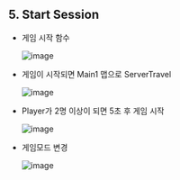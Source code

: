 ## 5. Start Session

- 게임 시작 함수

  ![image](https://github.com/HanYooTae/Unreal-Game-Project1/assets/41534351/dc4fcac2-989a-4833-907b-96f7b3b461be)

- 게임이 시작되면 Main1 맵으로 ServerTravel

  ![image](https://github.com/HanYooTae/Unreal-Game-Project1/assets/41534351/96e69d99-e7a6-4243-8483-5d3abf28fee0)


- Player가 2명 이상이 되면 5초 후 게임 시작

  ![image](https://github.com/HanYooTae/Unreal-Game-Project1/assets/41534351/deebafde-29d3-406c-b751-e3a1edd9c80e)

- 게임모드 변경

  ![image](https://github.com/HanYooTae/Unreal-Game-Project1/assets/41534351/bcc4ce83-05e0-4860-b56e-11ec6cda710c)

